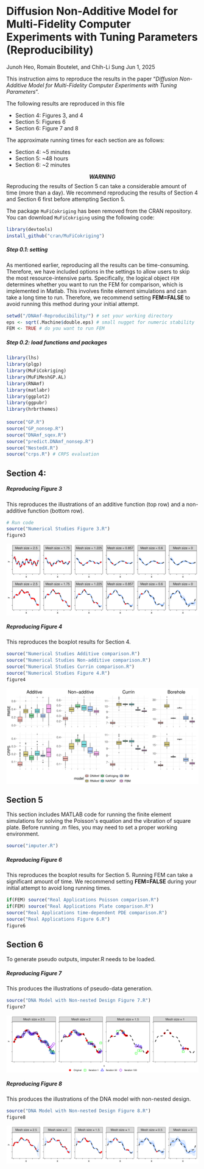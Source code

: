 Diffusion Non-Additive Model for Multi-Fidelity Computer Experiments with Tuning Parameters (Reproducibility)
================
Junoh Heo, Romain Boutelet, and Chih-Li Sung
Jun 1, 2025

This instruction aims to reproduce the results in the paper 
“*Diffusion Non-Additive Model for Multi-Fidelity Computer Experiments with Tuning Parameters*”.

The following results are reproduced in this file

- Section 4: Figures 3, and 4
- Section 5: Figures 6
- Section 6: Figure 7 and 8

The approximate running times for each section are as follows:

- Section 4: ~5 minutes
- Section 5: ~48 hours
- Section 6: ~2 minutes

**$$WARNING$$** Reproducing the results of Section 5 can take a
considerable amount of time (more than a day). We recommend reproducing
the results of Section 4 and Section 6 first before attempting Section 5.

The package `MuFiCokriging` has been removed from the CRAN repository.
You can download `MuFiCokriging` using the following code:

``` r
library(devtools)
install_github("cran/MuFiCokriging")
```

##### Step 0.1: setting

As mentioned earlier, reproducing all the results can be time-consuming.
Therefore, we have included options in the settings to allow users to
skip the most resource-intensive parts. Specifically, the logical object
`FEM` determines whether you want to run the FEM for
comparison, which is implemented in Matlab. This involves
finite element simulations and can take a long time to run. 
Therefore, we recommend setting **FEM=FALSE** to avoid 
running this method during your initial attempt.

``` r
setwd("/DNAmf-Reproducibility/") # set your working directory
eps <- sqrt(.Machine$double.eps) # small nugget for numeric stability
FEM <- TRUE # do you want to run FEM
```

##### Step 0.2: load functions and packages

``` r
library(lhs)
library(plgp)
library(MuFiCokriging)
library(MuFiMeshGP.AL)
library(RNAmf)
library(matlabr)
library(ggplot2)
library(ggpubr)
library(hrbrthemes)

source("GP.R")
source("GP_nonsep.R")
source("DNAmf_sqex.R")
source("predict.DNAmf_nonsep.R")
source("NestedX.R") 
source("crps.R") # CRPS evaluation
```

## Section 4:

##### Reproducing Figure 3

This reproduces the illustrations of an additive function (top row) 
and a non-additive function (bottom row). 

``` r
# Run code
source("Numerical Studies Figure 3.R")
figure3
```

<img src="figure/Figure 3.png" style="display: block; margin: auto;" />

##### Reproducing Figure 4

This reproduces the boxplot results for Section 4.

``` r
source("Numerical Studies Additive comparison.R")
source("Numerical Studies Non-additive comparison.R")
source("Numerical Studies Currin comparison.R")
source("Numerical Studies Figure 4.R")
figure4
```

<img src="figure/Figure 4.png" style="display: block; margin: auto;" />

## Section 5

This section includes MATLAB code for running the finite element simulations 
for solving the Poisson's equation and the vibration of square plate. 
Before running .m files, you may need to set a proper working environment.

``` r
source("imputer.R")
``` 

##### Reproducing Figure 6

This reproduces the boxplot results for Section 5.
Running FEM can take a significant amount of time. We
recommend setting **FEM=FALSE** during your initial attempt to avoid
long running times.

``` r
if(FEM) source("Real Applications Poisson comparison.R")
if(FEM) source("Real Applications Plate comparison.R")
source("Real Applications time-dependent PDE comparison.R")
source("Real Applications Figure 6.R")
figure6
```

## Section 6

To generate pseudo outputs, imputer.R needs to be loaded.

##### Reproducing Figure 7

This produces the illustrations of pseudo-data generation.

``` r
source("DNA Model with Non-nested Design Figure 7.R")
figure7
```

<img src="figure/Figure 7.png" style="display: block; margin: auto;" />

##### Reproducing Figure 8

This produces the illustrations of the DNA model with non-nested design.

``` r
source("DNA Model with Non-nested Design Figure 8.R")
figure8
```

<img src="figure/Figure 8.png" style="display: block; margin: auto;" />
